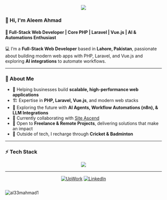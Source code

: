 <!-- Headings -->
<p align="center">
  <img src="https://capsule-render.vercel.app/api?type=waving&color=0e75b6&height=300&section=header&text=Exploring%2C%20experimenting%2C%20and%20evolving%20with%20every%20commit.&fontSize=26&fontColor=fff&animation=fadeIn&fontAlignY=40" />
</p>

<!-- Introduction -->
### 👋 Hi, I'm Aleem Ahmad  
#### 🚀 Full-Stack Web Developer | Core PHP | Laravel | Vue.js | AI & Automations Enthusiast 

💻 I’m a **Full-Stack Web Developer** based in **Lahore, Pakistan**, passionate about building modern web apps with PHP, Laravel, and Vue.js and exploring **AI integrations** to automate workflows.  

---

### 🌟 About Me  
- 🚀 Helping businesses build **scalable, high-performance web applications**  
- 🏗️ Expertise in **PHP, Laravel, Vue.js**, and modern web stacks  
- 🤖 Exploring the future with **AI Agents, Workflow Automations (n8n), & LLM Integrations**  
- 💼 Currently collaborating with [Site Ascend](https://www.siteascend.com/)  
- 🤝 Open to **Freelance & Remote Projects**, delivering solutions that make an impact  
- 🏏 Outside of tech, I recharge through **Cricket & Badminton**  

---

### ⚡ Tech Stack  
<p align="center">
  <img src="https://skillicons.dev/icons?i=php,laravel,vue,js,html,css,tailwind,postgres,mysql,mongodb,firebase,docker,git,aws,vscode" />
</p>

---
<!--
### 📊 GitHub Analytics  
<p align="center">
  <img src="https://github-readme-stats.vercel.app/api?username=al33mahmad1&show_icons=true&theme=merko" alt="stats" height="170"/>
  <img src="https://github-readme-stats.vercel.app/api/top-langs/?username=al33mahmad1&layout=compact&theme=merko" alt="languages" height="170"/>
</p>

---
<p align="left"> <img src="https://komarev.com/ghpvc/?username=al33mahmad1&label=Profile%20views&color=0e75b6&style=flat" alt="al33mahmad1" /> </p>  -->

<p align="center">
<a href="https://www.upwork.com/freelancers/~018ea08083a4a8aaf7" target="blank"><img src="https://img.shields.io/badge/UpWork-%2314a800.svg?style=plastic&logo=upwork&logoColor=white" alt="UpWork"/></a>
<!--<a href="mailto:aleemahmada107@gmail.com" target="blank"><img img src="https://img.shields.io/badge/Gmail-%23EA4335.svg?style=plastic&logo=gmail&logoColor=white" alt="Gmail"/></a> -->
<!-- <a href="https://github.com/al33mahmad1" target="blank"><img src="https://img.shields.io/badge/GitHub-%23181717.svg?style=plastic&logo=github&logoColor=white" alt="GitHub"/></a> -->
<a href="https://www.linkedin.com/in/al33mahmad1/" target="blank"><img src="https://img.shields.io/badge/LinkedIn-%230A66C2.svg?style=plastic&logo=linkedin&logoColor=white" alt="LinkedIn"/></a>
<!--<a href="https://twitter.com/intent/follow?screen_name=Al33mAhmad" target="blank"><img src="https://img.shields.io/badge/Twitter-%2300ACEE.svg?style=plastic&logo=twitter&logoColor=white" alt="Twitter"/></a> -->
</p>

<p align="center" style="display: inline-block;"> <img src="https://komarev.com/ghpvc/?username=al33mahmad1&label=Profile%20views&color=0e75b6&style=flat" alt="al33mahmad1" /> </p>
